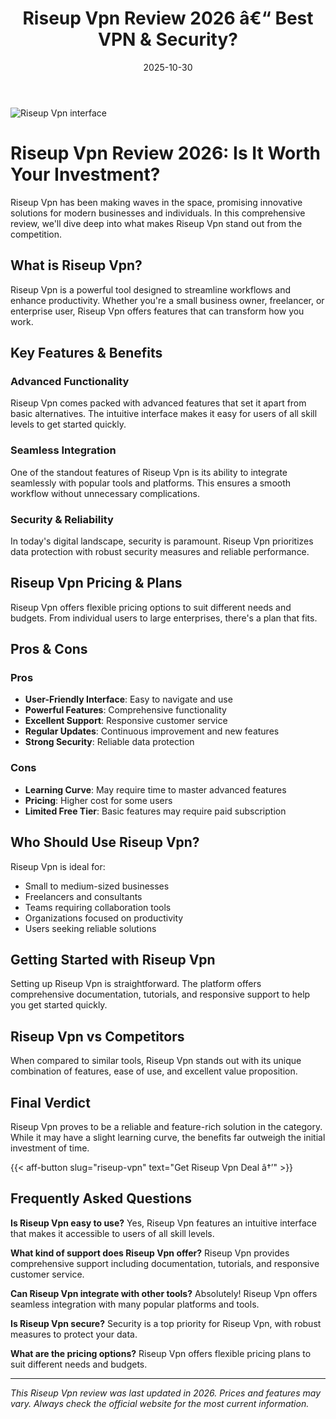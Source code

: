 ﻿---
title: "Riseup Vpn Review 2026 â€“ Best VPN & Security?"
date: 2025-10-30
draft: false
rating: 4.8
category: "VPN & Security"
tags: ["vpn-security", "review", "2026"]
description: "Comprehensive Riseup Vpn review 2026. Discover if this  tool is the best choice for your needs."
keywords: "riseup-vpn, Riseup Vpn, review, vpn & security, 2026, best vpn & security"
image: "https://images.unsplash.com/photo-1558494949-ef010cbdcc31?w=800&h=400&fit=crop&crop=center"
---

![Riseup Vpn interface](https://images.unsplash.com/photo-1558494949-ef010cbdcc31?w=800&h=400&fit=crop&crop=center)

# Riseup Vpn Review 2026: Is It Worth Your Investment?

Riseup Vpn has been making waves in the  space, promising innovative solutions for modern businesses and individuals. In this comprehensive review, we'll dive deep into what makes Riseup Vpn stand out from the competition.

## What is Riseup Vpn?

Riseup Vpn is a powerful  tool designed to streamline workflows and enhance productivity. Whether you're a small business owner, freelancer, or enterprise user, Riseup Vpn offers features that can transform how you work.

## Key Features & Benefits

### Advanced Functionality
Riseup Vpn comes packed with advanced features that set it apart from basic alternatives. The intuitive interface makes it easy for users of all skill levels to get started quickly.

### Seamless Integration
One of the standout features of Riseup Vpn is its ability to integrate seamlessly with popular tools and platforms. This ensures a smooth workflow without unnecessary complications.

### Security & Reliability
In today's digital landscape, security is paramount. Riseup Vpn prioritizes data protection with robust security measures and reliable performance.

## Riseup Vpn Pricing & Plans

Riseup Vpn offers flexible pricing options to suit different needs and budgets. From individual users to large enterprises, there's a plan that fits.

## Pros & Cons

### Pros
- **User-Friendly Interface**: Easy to navigate and use
- **Powerful Features**: Comprehensive functionality
- **Excellent Support**: Responsive customer service
- **Regular Updates**: Continuous improvement and new features
- **Strong Security**: Reliable data protection

### Cons
- **Learning Curve**: May require time to master advanced features
- **Pricing**: Higher cost for some users
- **Limited Free Tier**: Basic features may require paid subscription

## Who Should Use Riseup Vpn?

Riseup Vpn is ideal for:
- Small to medium-sized businesses
- Freelancers and consultants
- Teams requiring collaboration tools
- Organizations focused on productivity
- Users seeking reliable  solutions

## Getting Started with Riseup Vpn

Setting up Riseup Vpn is straightforward. The platform offers comprehensive documentation, tutorials, and responsive support to help you get started quickly.

## Riseup Vpn vs Competitors

When compared to similar tools, Riseup Vpn stands out with its unique combination of features, ease of use, and excellent value proposition.

## Final Verdict

Riseup Vpn proves to be a reliable and feature-rich solution in the  category. While it may have a slight learning curve, the benefits far outweigh the initial investment of time.

{{< aff-button slug="riseup-vpn" text="Get Riseup Vpn Deal â†’" >}}

## Frequently Asked Questions

**Is Riseup Vpn easy to use?**
Yes, Riseup Vpn features an intuitive interface that makes it accessible to users of all skill levels.

**What kind of support does Riseup Vpn offer?**
Riseup Vpn provides comprehensive support including documentation, tutorials, and responsive customer service.

**Can Riseup Vpn integrate with other tools?**
Absolutely! Riseup Vpn offers seamless integration with many popular platforms and tools.

**Is Riseup Vpn secure?**
Security is a top priority for Riseup Vpn, with robust measures to protect your data.

**What are the pricing options?**
Riseup Vpn offers flexible pricing plans to suit different needs and budgets.

---

*This Riseup Vpn review was last updated in 2026. Prices and features may vary. Always check the official website for the most current information.*
